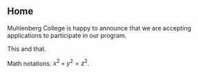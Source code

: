 ## Home

Muhlenberg College is happy to announce that we are accepting applications to participate in our program. 

This and that.

Math notations. $x^2 + y^2 = z^2$. 
